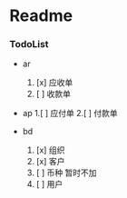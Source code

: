 # Readme

### TodoList

-  ar
    1. [x] 应收单
    2. [ ] 收款单

- ap
    1.[ ] 应付单
    2.[ ] 付款单

- bd
    1. [x] 组织
    2. [x] 客户
    3. [ ] 币种 暂时不加
    4. [ ] 用户